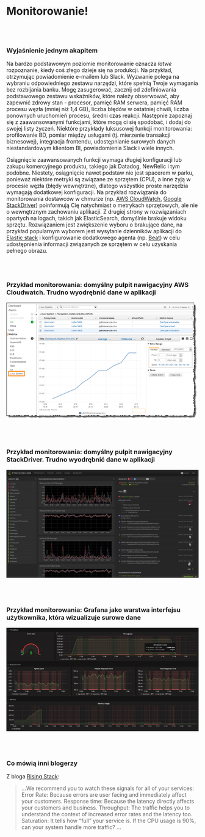 # Monitorowanie!

<br/><br/>

### Wyjaśnienie jednym akapitem

Na bardzo podstawowym poziomie monitorowanie oznacza *łatwe* rozpoznanie, kiedy coś złego dzieje się na produkcji. Na przykład, otrzymując powiadomienie e-mailem lub Slack. Wyzwanie polega na wybraniu odpowiedniego zestawu narzędzi, które spełnią Twoje wymagania bez rozbijania banku. Mogę zasugerować, zacznij od zdefiniowania podstawowego zestawu wskaźników, które należy obserwować, aby zapewnić zdrowy stan - procesor, pamięć RAM serwera, pamięć RAM procesu węzła (mniej niż 1,4 GB), liczba błędów w ostatniej chwili, liczba ponownych uruchomień procesu, średni czas reakcji. Następnie zapoznaj się z zaawansowanymi funkcjami, które mogą ci się spodobać, i dodaj do swojej listy życzeń. Niektóre przykłady luksusowej funkcji monitorowania: profilowanie BD, pomiar między usługami (tj. mierzenie transakcji biznesowej), integracja frontendu, udostępnianie surowych danych niestandardowym klientom BI, powiadomienia Slack i wiele innych.

Osiągnięcie zaawansowanych funkcji wymaga długiej konfiguracji lub zakupu komercyjnego produktu, takiego jak Datadog, NewRelic i tym podobne. Niestety, osiągnięcie nawet podstaw nie jest spacerem w parku, ponieważ niektóre metryki są związane ze sprzętem (CPU), a inne żyją w procesie węzła (błędy wewnętrzne), dlatego wszystkie proste narzędzia wymagają dodatkowej konfiguracji. Na przykład rozwiązania do monitorowania dostawców w chmurze (np. [AWS CloudWatch](https://aws.amazon.com/cloudwatch/), [Google StackDriver](https://cloud.google.com/stackdriver/)) poinformują Cię natychmiast o metrykach sprzętowych, ale nie o wewnętrznym zachowaniu aplikacji. Z drugiej strony w rozwiązaniach opartych na logach, takich jak ElasticSearch, domyślnie brakuje widoku sprzętu. Rozwiązaniem jest zwiększenie wyboru o brakujące dane, na przykład popularnym wyborem jest wysyłanie dzienników aplikacji do [Elastic stack](https://www.elastic.co/products) i konfigurowanie dodatkowego agenta (np. [Beat](https://www.elastic.co/products)) w celu udostępnienia informacji związanych ze sprzętem w celu uzyskania pełnego obrazu.

<br/><br/>

### Przykład monitorowania: domyślny pulpit nawigacyjny AWS Cloudwatch. Trudno wyodrębnić dane w aplikacji

![AWS cloudwatch default dashboard. Hard to extract in-app metrics](/assets/images/monitoring1.png)

<br/><br/>

### Przykład monitorowania: domyślny pulpit nawigacyjny StackDriver. Trudno wyodrębnić dane w aplikacji

![StackDriver default dashboard. Hard to extract in-app metrics](/assets/images/monitoring2.jpg)

<br/><br/>

### Przykład monitorowania: Grafana jako warstwa interfejsu użytkownika, która wizualizuje surowe dane

![Grafana as the UI layer that visualizes raw data](/assets/images/monitoring3.png)

<br/><br/>

### Co mówią inni blogerzy

Z bloga [Rising Stack](https://blog.risingstack.com/node-js-performance-monitoring-with-prometheus/):

> …We recommend you to watch these signals for all of your services:
> Error Rate: Because errors are user facing and immediately affect your customers.
> Response time: Because the latency directly affects your customers and business.
> Throughput: The traffic helps you to understand the context of increased error rates and the latency too.
> Saturation: It tells how “full” your service is. If the CPU usage is 90%, can your system handle more traffic? …
